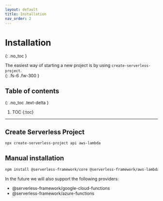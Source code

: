 ```yaml
---
layout: default
title: Installation
nav_order: 2
---
```


# Installation
{: .no_toc }

The easiest way of starting a new project is by using `create-serverless-project`.  
{: .fs-6 .fw-300 }

## Table of contents
{: .no_toc .text-delta }

1. TOC
{:toc}

---

## Create Serverless Project

```bash
npx create-serverless-project api aws-lambda
```

## Manual installation

```bash
npm install @serverless-framework/core @serverless-framework/aws-lambda
```
In the future we will also support the following providers:
- @serverless-framework/google-cloud-functions  
- @serverless-framework/azure-functions
